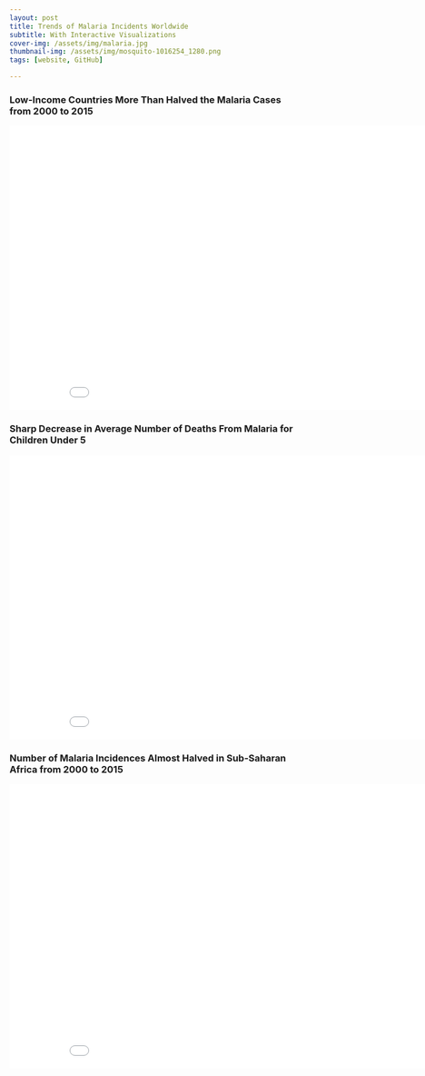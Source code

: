 ```yaml
---
layout: post
title: Trends of Malaria Incidents Worldwide 
subtitle: With Interactive Visualizations 
cover-img: /assets/img/malaria.jpg
thumbnail-img: /assets/img/mosquito-1016254_1280.png
tags: [website, GitHub]

---
```




### Low-Income Countries More Than Halved the Malaria Cases from 2000 to 2015

<iframe width="900" height="500" frameborder="0" scrolling="no" src="//plotly.com/~alena3/9.embed"></iframe>

### Sharp Decrease in Average Number of Deaths From Malaria for Children Under 5

<iframe width="900" height="500" frameborder="0" scrolling="no" src="//plotly.com/~alena3/1.embed"></iframe>

### Number of Malaria Incidences Almost Halved in Sub-Saharan Africa from 2000 to 2015

<iframe width="900" height="500" frameborder="0" scrolling="no" src="//plotly.com/~alena3/4.embed"></iframe>
